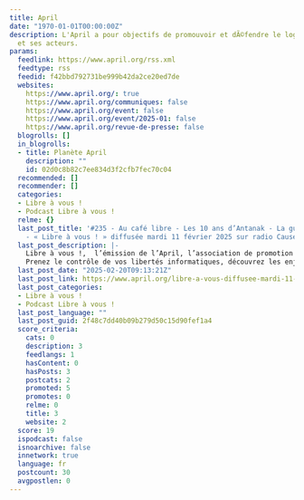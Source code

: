 ```yaml
---
title: April
date: "1970-01-01T00:00:00Z"
description: L'April a pour objectifs de promouvoir et dÃ©fendre le logiciel libre
  et ses acteurs.
params:
  feedlink: https://www.april.org/rss.xml
  feedtype: rss
  feedid: f42bbd792731be999b42da2ce20ed7de
  websites:
    https://www.april.org/: true
    https://www.april.org/communiques: false
    https://www.april.org/event: false
    https://www.april.org/event/2025-01: false
    https://www.april.org/revue-de-presse: false
  blogrolls: []
  in_blogrolls:
  - title: Planète April
    description: ""
    id: 02d0c8b82c7ee834d3f2cfb7fec70c04
  recommended: []
  recommender: []
  categories:
  - Libre à vous !
  - Podcast Libre à vous !
  relme: {}
  last_post_title: '#235 - Au café libre - Les 10 ans d’Antanak - La guerre des IA
    - « Libre à vous ! » diffusée mardi 11 février 2025 sur radio Cause Commune'
  last_post_description: |-
    Libre à vous !,  l’émission de l’April, l’association de promotion et de défense du logiciel libre.
    Prenez le contrôle de vos libertés informatiques, découvrez les enjeux et
  last_post_date: "2025-02-20T09:13:21Z"
  last_post_link: https://www.april.org/libre-a-vous-diffusee-mardi-11-fevrier-2025-sur-radio-cause-commune
  last_post_categories:
  - Libre à vous !
  - Podcast Libre à vous !
  last_post_language: ""
  last_post_guid: 2f48c7dd40b09b279d50c15d90fef1a4
  score_criteria:
    cats: 0
    description: 3
    feedlangs: 1
    hasContent: 0
    hasPosts: 3
    postcats: 2
    promoted: 5
    promotes: 0
    relme: 0
    title: 3
    website: 2
  score: 19
  ispodcast: false
  isnoarchive: false
  innetwork: true
  language: fr
  postcount: 30
  avgpostlen: 0
---
```

